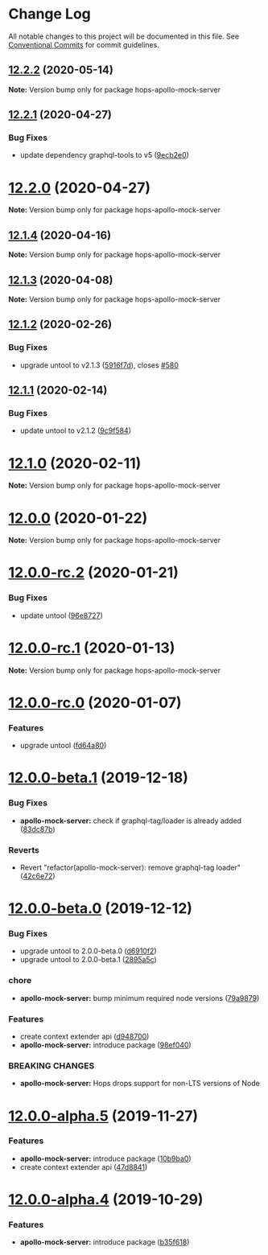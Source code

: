 # Change Log

All notable changes to this project will be documented in this file.
See [Conventional Commits](https://conventionalcommits.org) for commit guidelines.

## [12.2.2](https://github.com/xing/hops/compare/v12.2.1...v12.2.2) (2020-05-14)

**Note:** Version bump only for package hops-apollo-mock-server





## [12.2.1](https://github.com/xing/hops/compare/v12.2.0...v12.2.1) (2020-04-27)


### Bug Fixes

* update dependency graphql-tools to v5 ([9ecb2e0](https://github.com/xing/hops/commit/9ecb2e0d64b848af584538df31fa821be34d7b1c))





# [12.2.0](https://github.com/xing/hops/compare/v12.1.4...v12.2.0) (2020-04-27)

**Note:** Version bump only for package hops-apollo-mock-server





## [12.1.4](https://github.com/xing/hops/compare/v12.1.3...v12.1.4) (2020-04-16)

**Note:** Version bump only for package hops-apollo-mock-server





## [12.1.3](https://github.com/xing/hops/compare/v12.1.2...v12.1.3) (2020-04-08)

**Note:** Version bump only for package hops-apollo-mock-server





## [12.1.2](https://github.com/xing/hops/compare/v12.1.1...v12.1.2) (2020-02-26)


### Bug Fixes

* upgrade untool to v2.1.3 ([5916f7d](https://github.com/xing/hops/commit/5916f7dc4274801f8705571d60755dc0ed0e040c)), closes [#580](https://github.com/xing/hops/issues/580)





## [12.1.1](https://github.com/xing/hops/compare/v12.1.0...v12.1.1) (2020-02-14)


### Bug Fixes

* update untool to v2.1.2 ([9c9f584](https://github.com/xing/hops/commit/9c9f584783c8f70447986b18f901a1b3b5f452d6))





# [12.1.0](https://github.com/xing/hops/compare/v12.0.0...v12.1.0) (2020-02-11)

**Note:** Version bump only for package hops-apollo-mock-server





# [12.0.0](https://github.com/xing/hops/compare/v12.0.0-rc.2...v12.0.0) (2020-01-22)

**Note:** Version bump only for package hops-apollo-mock-server





# [12.0.0-rc.2](https://github.com/xing/hops/compare/v12.0.0-rc.1...v12.0.0-rc.2) (2020-01-21)


### Bug Fixes

* update untool ([96e8727](https://github.com/xing/hops/commit/96e8727c3da397f5b4aeddff909007b742a4328e))





# [12.0.0-rc.1](https://github.com/xing/hops/compare/v12.0.0-rc.0...v12.0.0-rc.1) (2020-01-13)

**Note:** Version bump only for package hops-apollo-mock-server





# [12.0.0-rc.0](https://github.com/xing/hops/compare/v12.0.0-beta.1...v12.0.0-rc.0) (2020-01-07)


### Features

* upgrade untool ([fd64a80](https://github.com/xing/hops/commit/fd64a80f111f7430dd6b5871b358a8e53cb5bb82))





# [12.0.0-beta.1](https://github.com/xing/hops/compare/v12.0.0-beta.0...v12.0.0-beta.1) (2019-12-18)


### Bug Fixes

* **apollo-mock-server:** check if graphql-tag/loader is already added ([83dc87b](https://github.com/xing/hops/commit/83dc87b15fbe42144a603d1e0989a4cd5993ae91))


### Reverts

* Revert "refactor(apollo-mock-server): remove graphql-tag loader" ([42c6e72](https://github.com/xing/hops/commit/42c6e72a14a057119902b96d9c480049d1111960))





# [12.0.0-beta.0](https://github.com/xing/hops/compare/v11.9.1...v12.0.0-beta.0) (2019-12-12)


### Bug Fixes

* upgrade untool to 2.0.0-beta.0 ([d6910f2](https://github.com/xing/hops/commit/d6910f2e097f77160c7176eb9c1f87e0636f55e0))
* upgrade untool to 2.0.0-beta.1 ([2895a5c](https://github.com/xing/hops/commit/2895a5cd7617116be4476ffe87174bd2d15a0cdc))


### chore

* **apollo-mock-server:** bump minimum required node versions ([79a9879](https://github.com/xing/hops/commit/79a9879662bc61c044cf2bba32cd68ce0b0e9b1d))


### Features

* create context extender api ([d948700](https://github.com/xing/hops/commit/d94870032e9d8534266c510ced2ccb8f46e92fba))
* **apollo-mock-server:** introduce package ([98ef040](https://github.com/xing/hops/commit/98ef0407c64758065ddb7d6f47a962be7f60f32e))


### BREAKING CHANGES

* **apollo-mock-server:** Hops drops support for non-LTS versions of Node





# [12.0.0-alpha.5](https://github.com/xing/hops/compare/v11.9.1...v12.0.0-alpha.5) (2019-11-27)


### Features

* **apollo-mock-server:** introduce package ([10b9ba0](https://github.com/xing/hops/commit/10b9ba0e33d33d4e5633cbba2ee051978802e8d7))
* create context extender api ([47d8841](https://github.com/xing/hops/commit/47d8841216afdc537922c1289206a4cb0c7fc7e7))





# [12.0.0-alpha.4](https://github.com/xing/hops/compare/v12.0.0-alpha.3...v12.0.0-alpha.4) (2019-10-29)


### Features

* **apollo-mock-server:** introduce package ([b35f618](https://github.com/xing/hops/commit/b35f6181166d7a7146e15846a808319c801ee21d))
